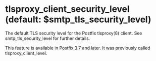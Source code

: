 # tlsproxy_client_security_level (default: $smtp_tls_security_level)
 The default TLS security level for the Postfix tlsproxy(8)
client. See smtp\_tls\_security\_level for further details. 


 This feature is available in Postfix 3.7 and later. It
was previously called tlsproxy\_client\_level. 


